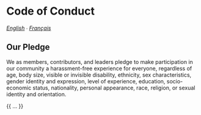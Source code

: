 # Code of Conduct

*[English](../en/CODE_OF_CONDUCT.md) ∙ [Français](../fr/CODE_OF_CONDUCT.md)*

## Our Pledge

We as members, contributors, and leaders pledge to make participation in our
community a harassment-free experience for everyone, regardless of age, body
size, visible or invisible disability, ethnicity, sex characteristics, gender
identity and expression, level of experience, education, socio-economic status,
nationality, personal appearance, race, religion, or sexual identity
and orientation.

{{ ... }}
